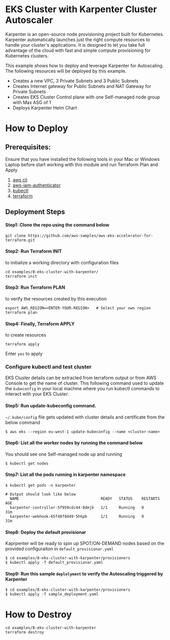 # EKS Cluster with Karpenter Cluster Autoscaler 

Karpenter is an open-source node provisioning project built for Kubernetes. Karpenter automatically launches just the right compute resources to handle your cluster's applications. It is designed to let you take full advantage of the cloud with fast and simple compute provisioning for Kubernetes clusters.

This example shows how to deploy and leverage Karpenter for Autoscaling. The following resources will be deployed by this example.

 - Creates a new VPC, 3 Private Subnets and 3 Public Subnets
 - Creates Internet gateway for Public Subnets and NAT Gateway for Private Subnets
 - Creates EKS Cluster Control plane with one Self-managed node group with Max ASG of 1
 - Deploys Karpenter Helm Chart 

# How to Deploy
## Prerequisites:
Ensure that you have installed the following tools in your Mac or Windows Laptop before start working with this module and run Terraform Plan and Apply

1. [aws cli](https://docs.aws.amazon.com/cli/latest/userguide/install-cliv2.html)
2. [aws-iam-authenticator](https://docs.aws.amazon.com/eks/latest/userguide/install-aws-iam-authenticator.html)
3. [kubectl](https://Kubernetes.io/docs/tasks/tools/)
4. [terraform](https://learn.hashicorp.com/tutorials/terraform/install-cli)

## Deployment Steps
#### Step1: Clone the repo using the command below

```shell script
git clone https://github.com/aws-samples/aws-eks-accelerator-for-terraform.git
```

#### Step2: Run Terraform INIT
to initialize a working directory with configuration files

```shell script
cd examples/8-eks-cluster-with-karpenter/
terraform init
```

#### Step3: Run Terraform PLAN
to verify the resources created by this execution

```shell script
export AWS_REGION=<ENTER-YOUR-REGION>   # Select your own region
terraform plan
```

#### Step4: Finally, Terraform APPLY
to create resources

```shell script
terraform apply
```

Enter `yes` to apply

### Configure kubectl and test cluster
EKS Cluster details can be extracted from terraform output or from AWS Console to get the name of cluster. This following command used to update the `kubeconfig` in your local machine where you run kubectl commands to interact with your EKS Cluster.

#### Step5: Run update-kubeconfig command.
`~/.kube/config` file gets updated with cluster details and certificate from the below command

    $ aws eks --region eu-west-1 update-kubeconfig --name <cluster-name>

#### Step6: List all the worker nodes by running the command below
You should see one Self-managed node up and running

    $ kubectl get nodes

#### Step7: List all the pods running in karpenter namespace

    $ kubectl get pods -n karpenter
    
    # Output should look like below
      NAME                                    READY   STATUS    RESTARTS   AGE
      karpenter-controller-5f959cdc44-8dmjb   1/1     Running   0          31m
      karpenter-webhook-65f48f8d49-5hkpb      1/1     Running   0          31m
    
#### Step8: Deploy the default provisionar
Kaprpenter will be ready to spin up SPOT/ON-DEMAND nodes based on the provided configuraiton in `default_provisionar.yaml`

    $ cd examples/8-eks-cluster-with-karpenter/provisioners
    $ kubectl apply -f default_provisionar.yaml

#### Step9: Run this sample `deplolyment` to verify the Autoscaling triggered by Karpenter

    $ cd examples/8-eks-cluster-with-karpenter/provisioners
    $ kubectl apply -f sample_deployment.yaml


# How to Destroy
```shell script
cd examples/8-eks-cluster-with-karpenter
terraform destroy
```

<!--- BEGIN_TF_DOCS --->

<!--- END_TF_DOCS --->
